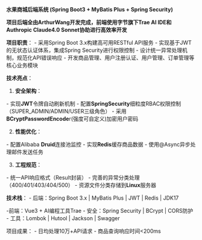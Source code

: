 **水果商城后端系统 (Spring Boot3 + MyBatis Plus + Spring Security)**



**项目后端全由ArthurWang开发完成，前端使用字节旗下Trae AI IDE和Authropic Claude4.0 Sonnet协助进行高效率开发**

**项目职责**：
\- 采用Spring Boot 3.x构建高可用RESTful API服务
\- 实现基于JWT的无状态认证体系，集成Spring Security进行权限控制
\- 设计统一异常处理机制，规范化API错误响应
\- 开发商品管理、用户注册认证、用户管理、订单管理等核心业务模块



**技术亮点**：

1. **安全架构**：

\- 实现**JWT**令牌自动刷新机制
\- 配置**SpringSecurity**细粒度RBAC权限控制（SUPER_ADMIN/ADMIN/USER三级角色）
\- 采用**BCryptPasswordEncode**r(强度可自定义)加密用户密码

2. **性能优化**：

\- 配置Alibaba **Druid**连接池监控
\- 实现**Redis**缓存商品数据
\- 使用@Async异步处理邮件发送任务

3. **工程规范**：

\- 统一API响应格式（Result封装）
\- 完善的异常分类处理（400/401/403/404/500）
\- 资源文件分类存储到**Linux**服务器



**技术栈**：
\- 后端：Spring Boot 3.x | MyBatis Plus | JWT | Redis | JDK17

-前端：Vue3 + AI编程工具Trae
\- 安全：Spring Security | BCrypt | CORS防护
\- 工具：Lombok | Hutool | Jackson | Swagger

项目成果：
\- 日均处理10万+API请求
\- 商品查询响应时间<200ms